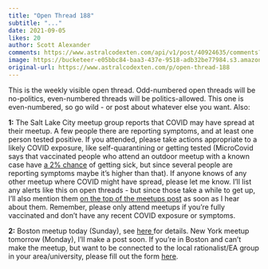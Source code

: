 ```yaml
---
title: "Open Thread 188"
subtitle: "..."
date: 2021-09-05
likes: 20
author: Scott Alexander
comments: https://www.astralcodexten.com/api/v1/post/40924635/comments?&all_comments=true
image: https://bucketeer-e05bbc84-baa3-437e-9518-adb32be77984.s3.amazonaws.com/public/images/c8e7148e-e859-4397-8ea8-02783e603592_496x341.png
original-url: https://www.astralcodexten.com/p/open-thread-188
---
```

This is the weekly visible open thread. Odd-numbered open threads will be no-politics, even-numbered threads will be politics-allowed. This one is even-numbered, so go wild - or post about whatever else you want. Also:

**1:** The Salt Lake City meetup group reports that COVID may have spread at their meetup. A few people there are reporting symptoms, and at least one person tested positive. If you attended, please take actions appropriate to a likely COVID exposure, like self-quarantining or getting tested (MicroCovid says that vaccinated people who attend an outdoor meetup with a known case have [a 2% chance](https://www.microcovid.org/?distance=normal&duration=120&interaction=oneTime&personCount=8&riskProfile=hasCovid&scenarioName=custom&setting=outdoor&subLocation=US_49035&theirMask=none&topLocation=US_49&voice=normal&yourMask=none&yourVaccineDoses=2&yourVaccineType=pfizer) of getting sick, but since several people are reporting symptoms maybe it’s higher than that). If anyone knows of any other meetup where COVID might have spread, please let me know. I’ll list any alerts like this on open threads - but since those take a while to get up, I’ll also mention them [on the top of the meetups post](https://astralcodexten.substack.com/p/meetups-everywhere-2021-times-and) as soon as I hear about them. Remember, please only attend meetups if you’re fully vaccinated and don’t have any recent COVID exposure or symptoms.

**2:** Boston meetup today (Sunday), see [here ](https://astralcodexten.substack.com/p/boston-meetup-this-sunday)for details. New York meetup tomorrow (Monday), I’ll make a post soon. If you’re in Boston and can’t make the meetup, but want to be connected to the local rationalist/EA group in your area/university, please fill out the form [here](https://docs.google.com/forms/d/e/1FAIpQLSe8JrrZM6oUTJw1wlV3QR91WiEaz1AIx93lT664-uePByO9uA/viewform).
